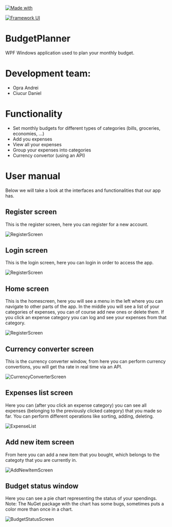 [![Made with](https://img.shields.io/badge/Made%20with-.NET%20Core%205.0-blue)](https://dotnet.microsoft.com/download/dotnet/5.0)

[![Framework UI](https://img.shields.io/badge/Framework%20UI-WPF-yellow)](https://dotnet.microsoft.com/download/dotnet/3.1)


# BudgetPlanner
WPF Windows application used to plan your monthly budget.

# Development team:

* Opra Andrei
* Ciucur Daniel

# Functionality

* Set monthly budgets for different types of categories (bills, groceries, economies, ...)
* Add you expenses
* View all your expenses
* Group your expenses into categories
* Currency convertor (using an API)


# User manual

Below we will take a look at the interfaces and functionalities that our app has.


## Register screen

This is the register screen, here you can register for a new account.


![RegisterScreen](BudgetPlanner/Documentation/UserManual/register_window.PNG)


## Login screen
This is the login screen, here you can login in order to access the app.


![RegisterScreen](BudgetPlanner/Documentation/UserManual/register_window.PNG)


## Home screen

This is the homescreen, here you will see a menu in the left where you can navigate to other parts of the app. In the middle you will see a list of your categories of expenses, you can of course add new ones or delete them. If you click an expense category you can log and see your expenses from that category.


![RegisterScreen](BudgetPlanner/Documentation/UserManual/homescreen_windows.PNG)

## Currency converter screen

This is the currency converter window, from here you can perform currency convertions, you will get tha rate in real time via an API.


![CurrencyConverterScreen](BudgetPlanner/Documentation/UserManual/currency_converter_window.PNG)


## Expenses list screen

Here you can (after you click an expense category) you can see all expenses (belonging to the previously clicked category) that you made so far. You can perform different operations like sorting, adding, deleting.


![ExpenseList](BudgetPlanner/Documentation/UserManual/expenses_list_window.PNG)


## Add new item screen

From here you can add a new item that you bought, which belongs to the categoty that you are currently in. 


![AddNewItemScreen](BudgetPlanner/Documentation/UserManual/add_new_item_window.PNG)



## Budget status window

Here you can see a pie chart representing the status of your spendings. 
Note: The NuGet package with the chart has some bugs, sometimes puts a color more than once in a chart.


![BudgetStatusScreen](BudgetPlanner/Documentation/UserManual/budget_status_window2.PNG)

